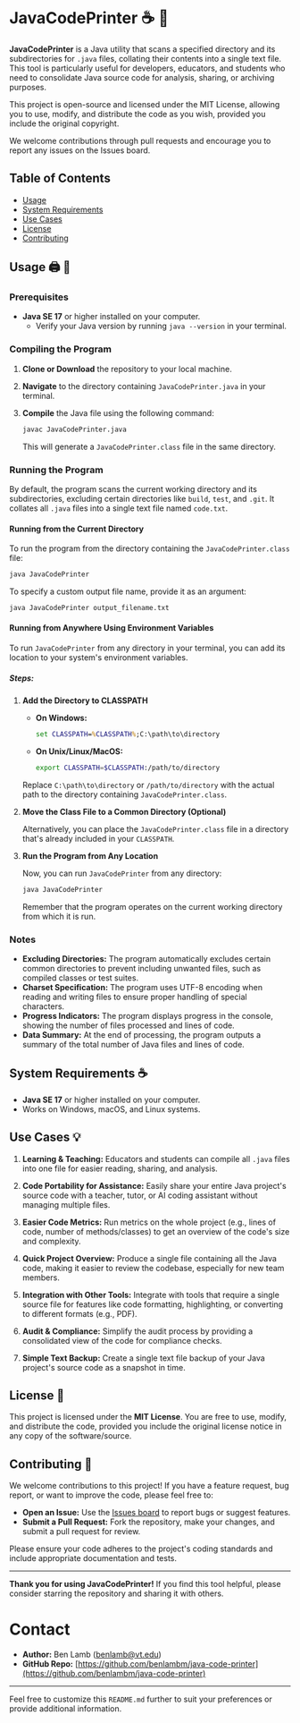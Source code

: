 # JavaCodePrinter :coffee: :page_facing_up:

**JavaCodePrinter** is a Java utility that scans a specified directory and its subdirectories for `.java` files, collating their contents into a single text file. This tool is particularly useful for developers, educators, and students who need to consolidate Java source code for analysis, sharing, or archiving purposes.

This project is open-source and licensed under the MIT License, allowing you to use, modify, and distribute the code as you wish, provided you include the original copyright.

We welcome contributions through pull requests and encourage you to report any issues on the Issues board.

## Table of Contents

- [Usage](#usage-printer-rocket)
- [System Requirements](#system-requirements-coffee)
- [Use Cases](#use-cases-bulb)
- [License](#license-scroll)
- [Contributing](#contributing-handshake)

## Usage :printer: :rocket:

### Prerequisites

- **Java SE 17** or higher installed on your computer.
  - Verify your Java version by running `java --version` in your terminal.

### Compiling the Program

1. **Clone or Download** the repository to your local machine.

2. **Navigate** to the directory containing `JavaCodePrinter.java` in your terminal.

3. **Compile** the Java file using the following command:

   ```bash
   javac JavaCodePrinter.java
   ```

   This will generate a `JavaCodePrinter.class` file in the same directory.

### Running the Program

By default, the program scans the current working directory and its subdirectories, excluding certain directories like `build`, `test`, and `.git`. It collates all `.java` files into a single text file named `code.txt`.

#### Running from the Current Directory

To run the program from the directory containing the `JavaCodePrinter.class` file:

```bash
java JavaCodePrinter
```

To specify a custom output file name, provide it as an argument:

```bash
java JavaCodePrinter output_filename.txt
```

#### Running from Anywhere Using Environment Variables

To run `JavaCodePrinter` from any directory in your terminal, you can add its location to your system's environment variables.

##### Steps:

1. **Add the Directory to CLASSPATH**

   - **On Windows:**

     ```cmd
     set CLASSPATH=%CLASSPATH%;C:\path\to\directory
     ```

   - **On Unix/Linux/MacOS:**

     ```bash
     export CLASSPATH=$CLASSPATH:/path/to/directory
     ```

   Replace `C:\path\to\directory` or `/path/to/directory` with the actual path to the directory containing `JavaCodePrinter.class`.

2. **Move the Class File to a Common Directory (Optional)**

   Alternatively, you can place the `JavaCodePrinter.class` file in a directory that's already included in your `CLASSPATH`.

3. **Run the Program from Any Location**

   Now, you can run `JavaCodePrinter` from any directory:

   ```bash
   java JavaCodePrinter
   ```

   Remember that the program operates on the current working directory from which it is run.

### Notes

- **Excluding Directories:** The program automatically excludes certain common directories to prevent including unwanted files, such as compiled classes or test suites.
- **Charset Specification:** The program uses UTF-8 encoding when reading and writing files to ensure proper handling of special characters.
- **Progress Indicators:** The program displays progress in the console, showing the number of files processed and lines of code.
- **Data Summary:** At the end of processing, the program outputs a summary of the total number of Java files and lines of code.

## System Requirements :coffee:

- **Java SE 17** or higher installed on your computer.
- Works on Windows, macOS, and Linux systems.

## Use Cases :bulb:

1. **Learning & Teaching:** Educators and students can compile all `.java` files into one file for easier reading, sharing, and analysis.

2. **Code Portability for Assistance:** Easily share your entire Java project's source code with a teacher, tutor, or AI coding assistant without managing multiple files.

3. **Easier Code Metrics:** Run metrics on the whole project (e.g., lines of code, number of methods/classes) to get an overview of the code's size and complexity.

4. **Quick Project Overview:** Produce a single file containing all the Java code, making it easier to review the codebase, especially for new team members.

5. **Integration with Other Tools:** Integrate with tools that require a single source file for features like code formatting, highlighting, or converting to different formats (e.g., PDF).

6. **Audit & Compliance:** Simplify the audit process by providing a consolidated view of the code for compliance checks.

7. **Simple Text Backup:** Create a single text file backup of your Java project's source code as a snapshot in time.

## License :scroll:

This project is licensed under the **MIT License**. You are free to use, modify, and distribute the code, provided you include the original license notice in any copy of the software/source.

## Contributing :handshake:

We welcome contributions to this project! If you have a feature request, bug report, or want to improve the code, please feel free to:

- **Open an Issue:** Use the [Issues board](https://github.com/yourusername/java-code-printer/issues) to report bugs or suggest features.
- **Submit a Pull Request:** Fork the repository, make your changes, and submit a pull request for review.

Please ensure your code adheres to the project's coding standards and include appropriate documentation and tests.

---

**Thank you for using JavaCodePrinter!** If you find this tool helpful, please consider starring the repository and sharing it with others.

# Contact

- **Author:** Ben Lamb (benlamb@vt.edu)
- **GitHub Repo:** [https://github.com/benlambm/java-code-printer](https://github.com/benlambm/java-code-printer)

---

Feel free to customize this `README.md` further to suit your preferences or provide additional information.
